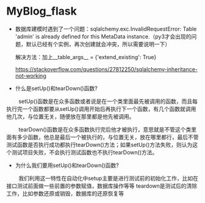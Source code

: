 # MyBlog_flask
- 数据库建模时遇到了一个问题：sqlalchemy.exc.InvalidRequestError: Table 'admin' is already defined for this MetaData instance.（py3才会出现的问题，默认已经有个实例，再次创建就会冲突，所以需要说明一下）

    解决方法：加上__table_args__ = {'extend_existing': True}
    
    https://stackoverflow.com/questions/27812250/sqlalchemy-inheritance-not-working
- 什么是setUp()和tearDown()函数?

　　
    setUp()函数是在众多函数或者说是在一个类里面最先被调用的函数，而且每执行完一个函数都要从setUp()调用开始后再执行下一个函数，有几个函数就调用他几次，与位置无关，随便放在那里都是他先被调用。

　　
    tearDown()函数是在众多函数执行完后他才被执行，意思就是不管这个类里面有多少函数，他总是最后一个被执行的，与位置无关，放在哪里都行，最后不管测试函数是否执行成功都执行tearDown()方法；如果setUp()方法失败，则认为这个测试项目失败，不会执行测试函数也不执行tearDown()方法。

- 为什么我们要用setUp()和tearDown()函数?

　　
   我们利用这一特性在自动化中setup主要是进行测试前的初始化工作，比如在接口测试前面做一些前置的参数赋值，数据库操作等等 teardown是测试后的清除工作，比如参数还原或销毁，数据库的还原恢复等
